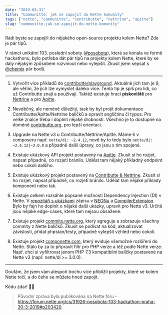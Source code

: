 ```yaml
---
date: "2019-03-31"
title: "Communitte: jak se zapojit do Nette komunity"
tags: ["nette", "communitte", "contributte", "nettrine", "apitte"]
slug: "communitte-jak-se-zapojit-do-nette-komunity"
---
```


Rádi byste se zapojili do nějakého open-source projektu kolem Nette? Zde je pár tipů.

<!--more-->

V rámci unikátní 103. poslední soboty ([#posobota](https://posobota.cz)), která se konala ve formě
hackathonu, bylo potřeba dát pár tipů na projekty kolem Nette, které by se daly nějakým
způsobem rozvinout nebo vylepšit. Zkusil jsem sepsat s [@chemix](https://github.com/chemix) pár bodů.

------

1. Vytvořit více příkladů do [contributte/playground](https://github.com/contributte/playground).
Aktuálně jich tam je 9, ale věřím, že jich lze vymyslet daleko více. Tento tip je spíš pro lidi, co už Contributte
znají a používají. Taktéž existuje hrací **pískoviště** pro [Nettrine](https://github.com/nettrine/playground)
a pro [Apitte](https://github.com/apitte/playground).

2. Nevděčný, ale neméně důležitý, task by byl projít dokumentace Contributte/Apitte/Nettrine balíčků
a opravit angličtinu či typos. Pro velké znalce třeba i doplnit nějaké drobnosti.
Všechno je to dostupné na doméně [contributte.org](https://contributte.org), pro lepší orientaci.

3. Upgrade na Nette v3 u Contributte/Nettrine/Apitte. Máme-li v composeru např. `nette/di: ~2.4.12`,
nově by to tedy bylo `nette/di: ~2.4.12|~3.0.0` a případně další úpravy, co jsou s tím spojené.

4. Existuje ukázkový API projekt postavený na [Apitte](https://github.com/planette/forest-project).
Zkusit si ho rozjet, napsat případně, co rozjetí bránilo.
Udělat tam nějaký příkladný endpoint nebo cokoli dalšího.

5. Existuje ukázkový projekt postavený na [Contributte & Nettrine](https://github.com/planette/nutella-project).
Zkusit si ho rozjet, napsat případně, co rozjetí bránilo. Udělat tam nějaké příklady komponent nebo tak.

6. Existuje celkem rozsáhle popsané možnosti Dependency Injection (DI) v Nette.
V [repozitáři s ukázkami](https://github.com/planette/cookbook-dependency-injection)
zápisu v [NEONu](https://doc.nette.org/cs/2.4/neon) a [CompilerExtension](https://doc.nette.org/cs/2.4/di-extensions). Bylo by fajn ho doplnit o nějaké další ukázky, upravit pro Nette v3.
Určitě jsou nějaké edge-cases, které tam nejsou obsažené.

7. Existuje projekt [commits.nette.org](https://github.com/planette/commits),
který agreguje a zobrazuje všechny commity z Nette balíčků. Zkusit se podívat
na kód, aktualizovat závislosti, přidat phpstan/testy, případně vylepšit vzhled
nebo cokoli.

8. Existuje projekt [componette.com](https://github.com/componette/componette),
který eviduje všemožné rozšíření do Nette. Stálo by za to připravit filtr pro
PHP verze a též podle Nette verze. Např. chci si vyfiltrovat jenom PHP 7.3
kompatibilní balíčky postavené na Nette v3 (např. nette/di >= 3.0.0).

-----

Doufám, že jsem vám alespoň trochu více přiblížil projekty, které se kolem Nette točí,
a do čeho se můžete hned zapojit.

Kódu zdar! 👨‍💻

> Původní zpráva byla publikována na Nette fóru - https://forum.nette.org/cs/31926-posobota-103-hackathon-praha-30-3-2019#p203420.
